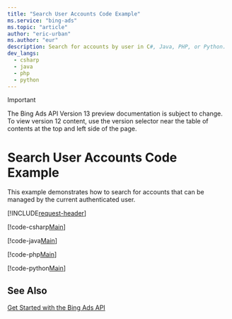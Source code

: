 ```yaml
---
title: "Search User Accounts Code Example"
ms.service: "bing-ads"
ms.topic: "article"
author: "eric-urban"
ms.author: "eur"
description: Search for accounts by user in C#, Java, PHP, or Python.
dev_langs:
  - csharp
  - java
  - php
  - python
---
```

> [!IMPORTANT]
> The Bing Ads API Version 13 preview documentation is subject to change. To view version 12 content, use the version selector near the table of contents at the top and left side of the page.

# Search User Accounts Code Example
This example demonstrates how to search for accounts that can be managed by the current authenticated user.

[!INCLUDE[request-header](./includes/code-tips.md)]

[!code-csharp[Main](../../../BingAds-dotNet-SDK/examples/BingAdsExamples/BingAdsExamplesLibrary/v13/SearchUserAccounts.cs)]

[!code-java[Main](../../../BingAds-Java-SDK/examples/BingAdsDesktopApp/src/main/java/com/microsoft/bingads/examples/v13/SearchUserAccounts.java)]

[!code-php[Main](../../../BingAds-PHP-SDK/samples/V13/SearchUserAccounts.php)]

[!code-python[Main](../../../BingAds-Python-SDK/examples/v13/search_user_accounts.py)]

## See Also
[Get Started with the Bing Ads API](get-started.md)  
